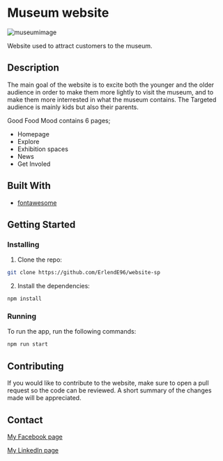 # Museum website

![museumimage](https://user-images.githubusercontent.com/96021420/213925251-5682ab6a-805f-4a70-82d0-b0066e889bbe.png)



Website used to attract customers to the museum.

## Description
The main goal of the website is to excite both the younger and the older audience in order to make them more lightly to visit the museum,
and to make them more interrested in what the museum contains. The Targeted audience is mainly kids but also their parents.

Good Food Mood contains 6 pages; 

-	Homepage
-	Explore
-	Exhibition spaces
-	News
-	Get Involed

## Built With

- [fontawesome](https://fontawesome.com/)

## Getting Started

### Installing

1. Clone the repo:

```bash
git clone https://github.com/ErlendE96/website-sp
```

2. Install the dependencies:

```
npm install
```

### Running

To run the app, run the following commands:

```bash
npm run start
```

## Contributing

If you would like to contribute to the website, make sure to open a pull request so the code can be reviewed. A short summary of the changes made will be appreciated.

## Contact

[My Facebook page](https://www.facebook.com/erlend.espe/)

[My LinkedIn page](https://www.linkedin.com/mwlite/in/erlend-espe-3852b724a)
